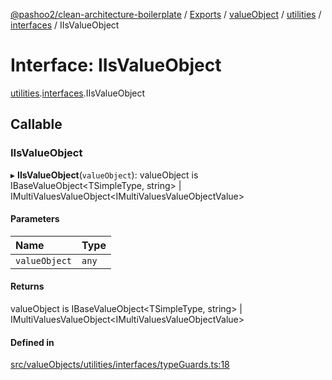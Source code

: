 [@pashoo2/clean-architecture-boilerplate](../README.md) / [Exports](../modules.md) / [valueObject](../modules/valueobject.md) / [utilities](../modules/valueobject.utilities.md) / [interfaces](../modules/valueobject.utilities.interfaces.md) / IIsValueObject

# Interface: IIsValueObject

[utilities](../modules/valueobject.utilities.md).[interfaces](../modules/valueobject.utilities.interfaces.md).IIsValueObject

## Callable

### IIsValueObject

▸ **IIsValueObject**(`valueObject`): valueObject is IBaseValueObject<TSimpleType, string\> \| IMultiValuesValueObject<IMultiValuesValueObjectValue\>

#### Parameters

| Name | Type |
| :------ | :------ |
| `valueObject` | `any` |

#### Returns

valueObject is IBaseValueObject<TSimpleType, string\> \| IMultiValuesValueObject<IMultiValuesValueObjectValue\>

#### Defined in

[src/valueObjects/utilities/interfaces/typeGuards.ts:18](https://github.com/pashoo2/clean-architecture-boilerplate/blob/5d0a725/src/valueObjects/utilities/interfaces/typeGuards.ts#L18)
